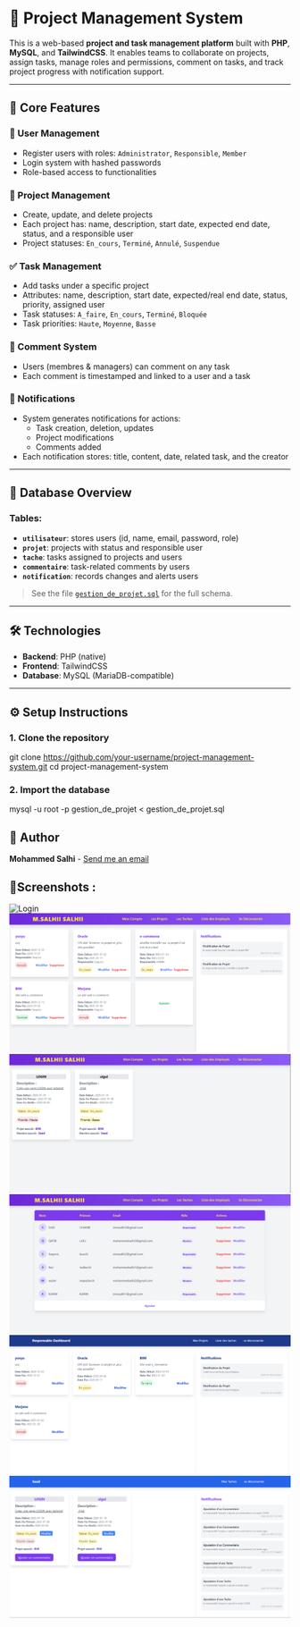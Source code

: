 # 📁 Project Management System

This is a web-based **project and task management platform** built with **PHP**, **MySQL**, and **TailwindCSS**. It enables teams to collaborate on projects, assign tasks, manage roles and permissions, comment on tasks, and track project progress with notification support.

---

## 🌟 Core Features

### 👤 User Management
- Register users with roles: `Administrator`, `Responsible`, `Member`
- Login system with hashed passwords
- Role-based access to functionalities

### 📁 Project Management
- Create, update, and delete projects
- Each project has: name, description, start date, expected end date, status, and a responsible user
- Project statuses: `En_cours`, `Terminé`, `Annulé`, `Suspendue`

### ✅ Task Management
- Add tasks under a specific project
- Attributes: name, description, start date, expected/real end date, status, priority, assigned user
- Task statuses: `A_faire`, `En_cours`, `Terminé`, `Bloquée`
- Task priorities: `Haute`, `Moyenne`, `Basse`

### 💬 Comment System
- Users (membres & managers) can comment on any task
- Each comment is timestamped and linked to a user and a task

### 🔔 Notifications
- System generates notifications for actions:
  - Task creation, deletion, updates
  - Project modifications
  - Comments added
- Each notification stores: title, content, date, related task, and the creator

---

## 🧱 Database Overview

### Tables:
- **`utilisateur`**: stores users (id, name, email, password, role)
- **`projet`**: projects with status and responsible user
- **`tache`**: tasks assigned to projects and users
- **`commentaire`**: task-related comments by users
- **`notification`**: records changes and alerts users

> See the file [`gestion_de_projet.sql`](gestion_de_projet.sql) for the full schema.

---

## 🛠️ Technologies

- **Backend**: PHP (native)
- **Frontend**: TailwindCSS
- **Database**: MySQL (MariaDB-compatible)

---

## ⚙️ Setup Instructions

### 1. Clone the repository

git clone https://github.com/your-username/project-management-system.git
cd project-management-system

### 2. Import the database

mysql -u root -p gestion_de_projet < gestion_de_projet.sql


## 👤 Author
**Mohammed Salhi** - [Send me an email](https://mail.google.com/mail/?view=cm&fs=1&to=mohammedsalhisam@gmail.com&su=Inquiry%20about%20Project%20Management%20System)

## 📸Screenshots : 
![Login ](public/images/Capture0.PNG)
![Admin - Projects](images/Capture44.PNG)
![Admin - Taches ](images/Capture55.PNG)
![Admin - Employees ](images/Capture1.PNG)
![Manager - Projects ](images/Capture12.PNG)
![Membre - Tasks ](images/Capture11.PNG)

